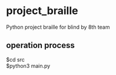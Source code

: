 # project_braille
Python project braille for blind by 8th team

## operation process
$cd src  
$python3 main.py  
